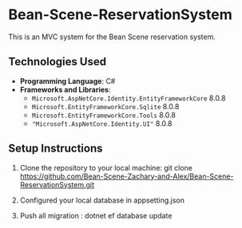 # Bean-Scene-ReservationSystem

This is an MVC system for the Bean Scene reservation system.

## Technologies Used

- **Programming Language**: C#
- **Frameworks and Libraries**:
  - `Microsoft.AspNetCore.Identity.EntityFrameworkCore` 8.0.8
  - `Microsoft.EntityFrameworkCore.Sqlite` 8.0.8
  - `Microsoft.EntityFrameworkCore.Tools` 8.0.8
  - `"Microsoft.AspNetCore.Identity.UI"`  8.0.8
## Setup Instructions

1. Clone the repository to your local machine:
   git clone https://github.com/Bean-Scene-Zachary-and-Alex/Bean-Scene-ReservationSystem.git

2.  Configured your local database in appsetting.json 
3.  Push all migration  : dotnet ef database update 
